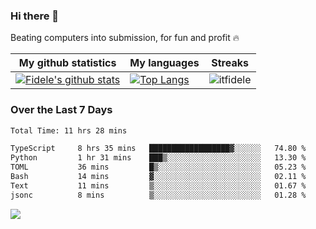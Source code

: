 ### Hi there 👋
<p>Beating computers into submission, for fun and profit 🔥</p>

|My github statistics|My languages|Streaks|
|-|-|-|
|[![Fidele's github stats](https://github-readme-stats.vercel.app/api?username=itfidele&count_private=true&show_icons=true&theme=dark&hide_title=true)](https://github.com/itfidele)|[![Top Langs](https://github-readme-stats.vercel.app/api/top-langs/?username=itfidele&show_icons=true&langs_count=8&theme=dark&layout=compact&hide_title=true)](https://github.com/itfidele)|![itfidele](https://github-readme-streak-stats.herokuapp.com/?user=itfidele&theme=dark)

### Over the Last 7 Days
<!--START_SECTION:waka-->

```txt
Total Time: 11 hrs 28 mins

TypeScript     8 hrs 35 mins   ██████████████████▓░░░░░░   74.80 %
Python         1 hr 31 mins    ███▒░░░░░░░░░░░░░░░░░░░░░   13.30 %
TOML           36 mins         █▒░░░░░░░░░░░░░░░░░░░░░░░   05.23 %
Bash           14 mins         ▓░░░░░░░░░░░░░░░░░░░░░░░░   02.11 %
Text           11 mins         ▒░░░░░░░░░░░░░░░░░░░░░░░░   01.67 %
jsonc          8 mins          ▒░░░░░░░░░░░░░░░░░░░░░░░░   01.28 %
```

<!--END_SECTION:waka-->



![](https://komarev.com/ghpvc/?username=itfidele)
